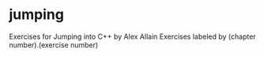 # jumping

Exercises for Jumping into C++ by Alex Allain
Exercises labeled by (chapter number).(exercise number)
